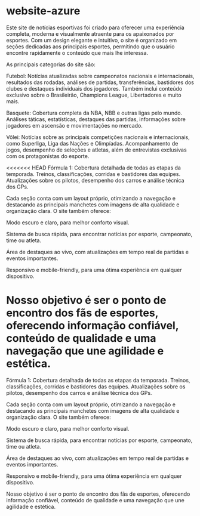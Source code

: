 # website-azure
Este site de notícias esportivas foi criado para oferecer uma experiência completa, moderna e visualmente atraente para os apaixonados por esportes. Com um design elegante e intuitivo, o site é organizado em seções dedicadas aos principais esportes, permitindo que o usuário encontre rapidamente o conteúdo que mais lhe interessa.

As principais categorias do site são:

Futebol: Notícias atualizadas sobre campeonatos nacionais e internacionais, resultados das rodadas, análises de partidas, transferências, bastidores dos clubes e destaques individuais dos jogadores. Também inclui conteúdo exclusivo sobre o Brasileirão, Champions League, Libertadores e muito mais.

Basquete: Cobertura completa da NBA, NBB e outras ligas pelo mundo. Análises táticas, estatísticas, destaques das partidas, informações sobre jogadores em ascensão e movimentações no mercado.

Vôlei: Notícias sobre as principais competições nacionais e internacionais, como Superliga, Liga das Nações e Olimpíadas. Acompanhamento de jogos, desempenho de seleções e atletas, além de entrevistas exclusivas com os protagonistas do esporte.

<<<<<<< HEAD
Fórmula 1: Cobertura detalhada de todas as etapas da temporada. Treinos, classificações, corridas e bastidores das equipes. Atualizações sobre os pilotos, desempenho dos carros e análise técnica dos GPs.

Cada seção conta com um layout próprio, otimizando a navegação e destacando as principais manchetes com imagens de alta qualidade e organização clara. O site também oferece:

Modo escuro e claro, para melhor conforto visual.

Sistema de busca rápida, para encontrar notícias por esporte, campeonato, time ou atleta.

Área de destaques ao vivo, com atualizações em tempo real de partidas e eventos importantes.

Responsivo e mobile-friendly, para uma ótima experiência em qualquer dispositivo.

Nosso objetivo é ser o ponto de encontro dos fãs de esportes, oferecendo informação confiável, conteúdo de qualidade e uma navegação que une agilidade e estética.
=======
Fórmula 1: Cobertura detalhada de todas as etapas da temporada. Treinos, classificações, corridas e bastidores das equipes. Atualizações sobre os pilotos, desempenho dos carros e análise técnica dos GPs.

Cada seção conta com um layout próprio, otimizando a navegação e destacando as principais manchetes com imagens de alta qualidade e organização clara. O site também oferece:

Modo escuro e claro, para melhor conforto visual.

Sistema de busca rápida, para encontrar notícias por esporte, campeonato, time ou atleta.

Área de destaques ao vivo, com atualizações em tempo real de partidas e eventos importantes.

Responsivo e mobile-friendly, para uma ótima experiência em qualquer dispositivo.

Nosso objetivo é ser o ponto de encontro dos fãs de esportes, oferecendo informação confiável, conteúdo de qualidade e uma navegação que une agilidade e estética.